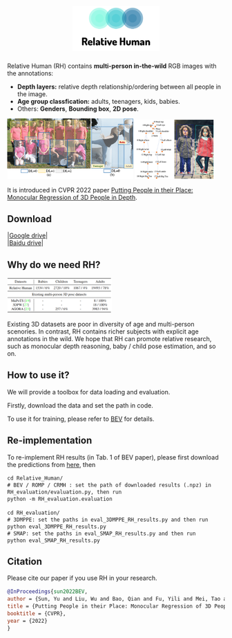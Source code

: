 <h1 align="center"> 
  <img src="assets/RH_logo.png" width="40%" />
</h1>

Relative Human (RH) contains **multi-person in-the-wild** RGB images with the annotations:  
 - **Depth layers:** relative depth relationship/ordering between all people in the image.  
 - **Age group classfication:** adults, teenagers, kids, babies.  
 - Others: **Genders**, **Bounding box**, **2D pose**.  

<p float="center">
  <img src="assets/RH_demos.png" width="58%" />
  <img src="assets/RH_skeletons.png" width="36%" />
</p>

It is introduced in CVPR 2022 paper [Putting People in their Place: Monocular Regression of 3D People in Depth](https://arxiv.org/abs/2112.08274).

## Download

|[Google drive](https://drive.google.com/drive/folders/1mkUI8p7PMUgvBDilRvN01rD1rxCdqPHC?usp=sharing)|  
|[Baidu drive]()|

## Why do we need RH?

<p float="center">
  <img src="assets/RH_table.png" width="48%" />
</p>

Existing 3D datasets are poor in diversity of age and multi-person scenories. In contrast, RH contains richer subjects with explicit age annotations in the wild. We hope that RH can promote relative research, such as monocular depth reasoning, baby / child pose estimation, and so on. 

## How to use it?

We will provide a toolbox for data loading and evaluation. 

Firstly, download the data and set the path in code.

To use it for training, please refer to [BEV](https://github.com/Arthur151/ROMP) for details.

## Re-implementation

To re-implement RH results (in Tab. 1 of BEV paper), please first download the predictions from [here]([all_results.zip](https://github.com/Arthur151/Relative_Human/releases/download/Predictions/all_results.zip)), then 
```
cd Relative_Human/
# BEV / ROMP / CRMH : set the path of downloaded results (.npz) in RH_evaluation/evaluation.py, then run
python -m RH_evaluation.evaluation

cd RH_evaluation/
# 3DMPPE: set the paths in eval_3DMPPE_RH_results.py and then run
python eval_3DMPPE_RH_results.py
# SMAP: set the paths in eval_SMAP_RH_results.py and then run
python eval_SMAP_RH_results.py
```

## Citation
Please cite our paper if you use RH in your research. 
```bibtex
@InProceedings{sun2022BEV,
author = {Sun, Yu and Liu, Wu and Bao, Qian and Fu, Yili and Mei, Tao and Black, Michael J},
title = {Putting People in their Place: Monocular Regression of 3D People in Depth},
booktitle = {CVPR},
year = {2022}
}
```
